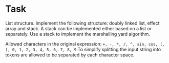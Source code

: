 # Task

List structure. Implement the following structure: doubly linked list, effect array and stack. 
A stack can be implemented either based on a list or separately. 
Use a stack to implement the marshalling yard algorithm. 

Allowed characters in the original expression: ```+, -, *, /, ^, sin, cos, (, ), 0, 1, 2, 3, 4, 5, 6, 7, 8, 9``` 
To simplify splitting the input string into tokens are allowed to be separated by each character space.
